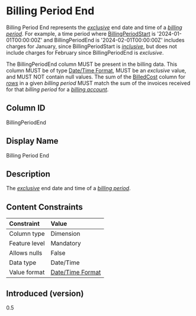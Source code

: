 # Billing Period End

Billing Period End represents the [*exclusive*](#glossary:exclusivebound) end date and time of a [*billing period*](#glossary:billing-period). For example, a time period where [BillingPeriodStart](#glossary:billingperiodstart) is '2024-01-01T00:00:00Z' and BillingPeriodEnd is '2024-02-01T00:00:00Z' includes charges for January, since BillingPeriodStart is [*inclusive*](#glossary:inclusivebound), but does not include charges for February since BillingPeriodEnd is *exclusive*.

The BillingPeriodEnd column MUST be present in the billing data. This column MUST be of type [Date/Time Format](#date/timeformat), MUST be an *exclusive* value, and MUST NOT contain null values. The sum of the [BilledCost](#billedcost) column for [*rows*](#glossary:row) in a given *billing period* MUST match the sum of the invoices received for that *billing period* for a [*billing account*](#glossary:billing-account).

## Column ID

BillingPeriodEnd

## Display Name

Billing Period End

## Description

The [*exclusive*](#glossary:exclusivebound) end date and time of a [*billing period*](#glossary:billing-period).

## Content Constraints

| Constraint      | Value                                |
|:----------------|:-------------------------------------|
| Column type     | Dimension                            |
| Feature level   | Mandatory                            |
| Allows nulls    | False                                |
| Data type       | Date/Time                            |
| Value format    | [Date/Time Format](#date/timeformat) |

## Introduced (version)

0.5
